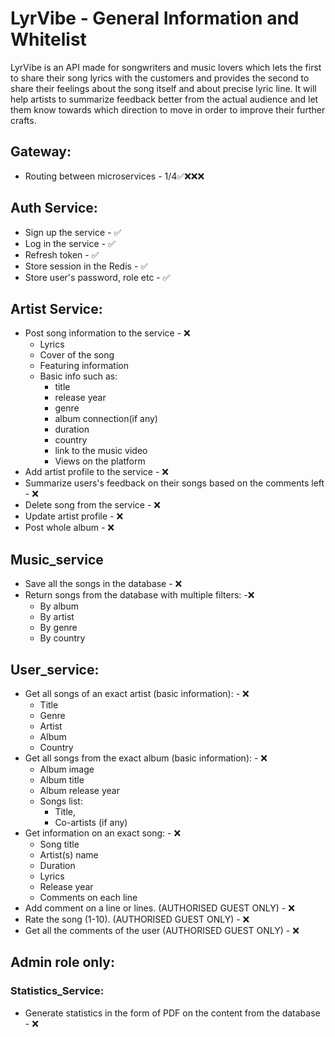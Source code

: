 # LyrVibe - General Information and Whitelist

LyrVibe is an API made for songwriters and music lovers which lets the first to share their song lyrics with the customers and provides the second to share their feelings about the song itself and about precise lyric line. It will help artists to summarize feedback better from the actual audience and let them know towards which direction to move in order to improve their further crafts.


## Gateway: 
- Routing between microservices - 1/4✅❌❌❌

## Auth Service:
- Sign up the service - ✅
- Log in the service - ✅
- Refresh token - ✅
- Store session in the Redis - ✅
- Store user's password, role etc - ✅


## Artist Service:
- Post song information to the service - ❌
    - Lyrics
    - Cover of the song
    - Featuring information
    - Basic info such as:
        - title
        - release year
        - genre
        - album connection(if any)
        - duration
        - country
        - link to the music video
        - Views on the platform
- Add artist profile to the service - ❌
- Summarize users's feedback on their songs based on the comments left - ❌
- Delete song from the service - ❌
- Update artist profile - ❌
- Post whole album - ❌

## Music_service
- Save all the songs in the database - ❌
- Return  songs from the database with multiple filters: -❌
    - By album
    - By artist
    - By genre
    - By country

## User_service:
- Get all songs of an exact artist (basic information): - ❌
    - Title
    - Genre
    - Artist
    - Album
    - Country
- Get all songs from the exact album (basic information): - ❌
    - Album image
    - Album title
    - Album release year
    - Songs list:
        - Title,
        - Co-artists (if any)
- Get information on an exact song: - ❌
    - Song title
    - Artist(s) name
    - Duration
    - Lyrics
    - Release year
    - Comments on each line
- Add comment on a line or lines. (AUTHORISED GUEST ONLY) - ❌
- Rate the song (1-10). (AUTHORISED GUEST ONLY) - ❌
- Get all the comments of the user (AUTHORISED GUEST ONLY) - ❌


## Admin role only:

### Statistics_Service:
- Generate statistics in the form of PDF on the content from the database - ❌
